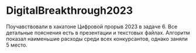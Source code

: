 # DigitalBreakthrough2023
Поучавствовали в хакатоне Цифровой прорыв 2023 в задаче 6.
Все детальные пояснения есть в презентации и текстовых файлах.
Алгоритм показал наименьшие расходы среди всех конкурсантов, однако заняли 5 место.
